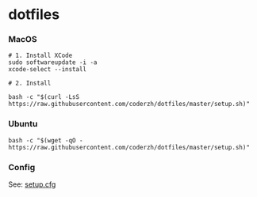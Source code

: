 # dotfiles

### MacOS

```
# 1. Install XCode
sudo softwareupdate -i -a
xcode-select --install

# 2. Install

bash -c "$(curl -LsS https://raw.githubusercontent.com/coderzh/dotfiles/master/setup.sh)"

```

### Ubuntu

```
bash -c "$(wget -qO - https://raw.githubusercontent.com/coderzh/dotfiles/master/setup.sh)"
```

### Config

See: [setup.cfg](https://raw.github.com/alrra/dotfiles/master/src/os/setup.sh)

